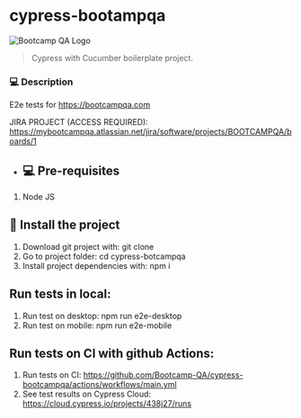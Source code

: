 # cypress-bootampqa

<img src="https://bootcampqa.com/images/logo-black.png" alt="Bootcamp QA Logo">

> Cypress with Cucumber boilerplate project.

### 💻 Description
E2e tests for https://bootcampqa.com

JIRA PROJECT (ACCESS REQUIRED): https://mybootcampqa.atlassian.net/jira/software/projects/BOOTCAMPQA/boards/1 
- ## 💻 Pre-requisites

1. Node JS

## 🚀 Install the project

1. Download git project with: git clone
2. Go to project folder: cd cypress-botcampqa
3. Install project dependencies with: npm i

## Run tests in local:
1. Run test on desktop: npm run e2e-desktop
2. Run test on mobile: npm run e2e-mobile


##  Run tests on CI with github Actions:
1. Run tests on CI: https://github.com/Bootcamp-QA/cypress-bootcampqa/actions/workflows/main.yml
2. See test results on Cypress Cloud: https://cloud.cypress.io/projects/438j27/runs
